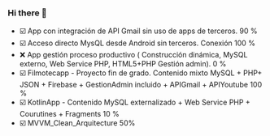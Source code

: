 ### Hi there 👋


- ☑️ App con integración de API Gmail sin uso de apps de terceros. 90 %
- ☑️ Acceso directo MysQL desde Android sin terceros. Conexión 100 %
- :x: App gestión proceso productivo ( Construcción dinámica, MySQL externo, Web Service PHP, HTML5+PHP Gestión admin). 0 %
- ☑️ Filmotecapp - Proyecto fin de grado. Contenido mixto MySQL + PHP+ JSON + Firebase + GestionAdmin incluido + APIGmail + APIYoutube 100 %
- ☑️ KotlinApp - Contenido MySQL externalizado + Web Service PHP + Courutines + Fragments 10 %
- ☑️ MVVM_Clean_Arquitecture 50%


